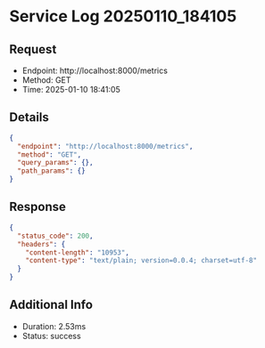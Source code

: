 # Service Log 20250110_184105

## Request
- Endpoint: http://localhost:8000/metrics
- Method: GET
- Time: 2025-01-10 18:41:05

## Details
```json
{
  "endpoint": "http://localhost:8000/metrics",
  "method": "GET",
  "query_params": {},
  "path_params": {}
}
```

## Response
```json
{
  "status_code": 200,
  "headers": {
    "content-length": "10953",
    "content-type": "text/plain; version=0.0.4; charset=utf-8"
  }
}
```

## Additional Info
- Duration: 2.53ms
- Status: success
